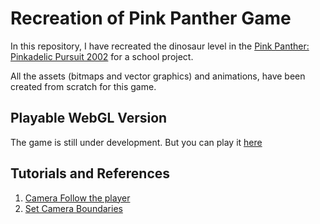 ﻿# Recreation of Pink Panther Game
In this repository, I have recreated the dinosaur level in the [Pink Panther: Pinkadelic Pursuit 2002](https://www.google.com/search?q=pink+panther%3A+pinkadelic+pursuit&sxsrf=ALeKk01Z8z8u0RfujNFWs7onBgQLCVdCAA%3A1618695960477&ei=GFd7YNvIHLuD9u8PlJ69wAg&oq=pink+panther+Pink&gs_lcp=Cgdnd3Mtd2l6EAMYADIECCMQJzICCAAyAggAMgIILjICCAAyAggAMgIIADICCAAyBwguEIcCEBQyBwguEIcCEBQ6BwgAEEcQsAM6BwgAELADEEM6BQguEMsBOgUIABDLAToECC4QQ1DvQ1iLSWC2UWgBcAJ4AIABYYgByQOSAQE1mAEAoAEBqgEHZ3dzLXdpesgBCsABAQ&sclient=gws-wiz) for a school project. 

All the assets (bitmaps and vector graphics) and animations, have been created from scratch for this game.

## Playable WebGL Version
The game is still under development. But you can play it [here](https://nayaaltahan.github.io/GMD-Project/)

## Tutorials and References
1. [Camera Follow the player](https://youtu.be/7JjzhhC06xw)
2. [Set Camera Boundaries](https://youtu.be/05VX2N9_2_4)
